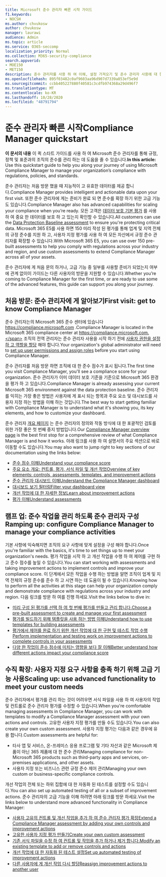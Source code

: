 ```yaml
---
title: Microsoft 준수 관리자 빠른 시작 가이드
f1.keywords:
- NOCSH
ms.author: chvukosw
author: chvukosw
manager: laurawi
audience: Admin
ms.topic: article
ms.service: O365-seccomp
localization_priority: Normal
ms.collection: M365-security-compliance
search.appverid:
- MOE150
- MET150
description: 준수 관리자를 사용 하 여 이해, 설정 가져오기 및 준수 관리자 사용에 대 한 정보를 확인할 수 있습니다.
ms.openlocfilehash: 895f03482c0af9603aa96d907d7339a853ef5e9d
ms.sourcegitcommit: ccbb405227880f40581c3cdfb974368a29d496f7
ms.translationtype: MT
ms.contentlocale: ko-KR
ms.lasthandoff: 10/28/2020
ms.locfileid: "48791794"
---
```

# <a name="compliance-manager-quickstart"></a><span data-ttu-id="bbb61-103">준수 관리자 빠른 시작</span><span class="sxs-lookup"><span data-stu-id="bbb61-103">Compliance Manager quickstart</span></span>

<span data-ttu-id="bbb61-104">**이 문서의 내용** 이 퀵 스타트 가이드를 사용 하 여 Microsoft 준수 관리자를 통해 규정, 정책 및 표준과의 조직의 준수를 관리 하는 데 도움을 줄 수 있습니다.</span><span class="sxs-lookup"><span data-stu-id="bbb61-104">**In this article:** Use this quickstart guide to help you along your journey of using Microsoft Compliance Manager to manage your organization’s compliance with regulations, policies, and standards.</span></span>

<span data-ttu-id="bbb61-105">준수 관리자는 처음 방문 했을 때 지능적이 고 유효한 데이터를 제공 합니다.</span><span class="sxs-lookup"><span data-stu-id="bbb61-105">Compliance Manager provides intelligent and actionable data upon your first visit.</span></span> <span data-ttu-id="bbb61-106">또한 준수 관리자에 게는 준비가 완료 되 면 준수를 확장 하기 위한 고급 기능도 있습니다.</span><span class="sxs-lookup"><span data-stu-id="bbb61-106">Compliance Manager also has advanced capabilities for scaling your compliance when you’re ready.</span></span> <span data-ttu-id="bbb61-107">모든 고객은 [데이터 보호 기본 평가](compliance-manager-assessments.md#data-protection-baseline-default-assessment) 를 사용 하 여 중요 한 데이터를 보호 하 고 있는지 확인할 수 있습니다.</span><span class="sxs-lookup"><span data-stu-id="bbb61-107">All customers can use the [Data Protection Baseline assessment](compliance-manager-assessments.md#data-protection-baseline-default-assessment) to ensure you're protecting critical data.</span></span> <span data-ttu-id="bbb61-108">Microsoft 365 E5를 사용 하면 150 미리 작성 된 평가를 통해 업계 및 지역 전체의 규정 준수를 지원 하 고, 사용자 지정 평가를 사용 하 여 모든 자산에서 규정 준수 관리자를 확장할 수 있습니다.</span><span class="sxs-lookup"><span data-stu-id="bbb61-108">With Microsoft 365 E5, you can use over 150 pre-built assessments to help you comply with regulations across your industry and region, and use custom assessments to extend Compliance Manager across all of your assets.</span></span>

<span data-ttu-id="bbb61-109">준수 관리자에 게 처음 문의 하거나, 고급 기능 중 일부를 사용할 준비가 되었는지 여부에 관계 없이이 가이드는 다른 사용자의 방문을 지원할 수 있습니다.</span><span class="sxs-lookup"><span data-stu-id="bbb61-109">Whether you’re coming to Compliance Manager for the first time, or are ready to use some of the advanced features, this guide can support you along your journey.</span></span>

## <a name="first-visit-get-to-know-compliance-manager"></a><span data-ttu-id="bbb61-110">처음 방문: 준수 관리자에 게 알아보기</span><span class="sxs-lookup"><span data-stu-id="bbb61-110">First visit: get to know Compliance Manager</span></span>

<span data-ttu-id="bbb61-111">준수 관리자는의 Microsoft 365 준수 센터에 있습니다 https://compliance.microsoft.com .</span><span class="sxs-lookup"><span data-stu-id="bbb61-111">Compliance Manager is located in the Microsoft 365 compliance center at https://compliance.microsoft.com.</span></span> <span data-ttu-id="bbb61-112">조직의 전역 관리자는 준수 관리자 사용을 시작 하기 전에 [사용자 권한을 설정 하 고 역할을 할당](compliance-manager-setup.md#set-user-permissions-and-assign-roles) 해야 합니다.</span><span class="sxs-lookup"><span data-stu-id="bbb61-112">Your organization's global administrator will need to [set up user permissions and assign roles](compliance-manager-setup.md#set-user-permissions-and-assign-roles) before you start using Compliance Manager.</span></span>

<span data-ttu-id="bbb61-113">준수 관리자를 처음 방문 하면 조직에 대 한 준수 점수가 표시 됩니다.</span><span class="sxs-lookup"><span data-stu-id="bbb61-113">The first time you visit Compliance Manager, you'll see a compliance score for your organization.</span></span> <span data-ttu-id="bbb61-114">준수 관리자가 이미 데이터 보호 기준을 기준으로 Microsoft 365 환경을 평가 하 고 있습니다.</span><span class="sxs-lookup"><span data-stu-id="bbb61-114">Compliance Manager is already assessing your current Microsoft 365 environment against the data protection baseline.</span></span> <span data-ttu-id="bbb61-115">준수 관리자를 익히는 가장 좋은 방법은 사용자에 게 표시 되는 항목과 주요 요소 및 대시보드를 사용자 지정 하는 방법을 이해 하는 것입니다.</span><span class="sxs-lookup"><span data-stu-id="bbb61-115">The best way to start getting familiar with Compliance Manager is to understand what it's showing you, its key elements, and how to customize your dashboard.</span></span>

<span data-ttu-id="bbb61-116">준수 관리자 [개요 페이지](compliance-manager.md) 는 준수 관리자의 정의와 작동 방식에 대 한 포괄적인 검토를 위한 가장 좋은 첫 번째 중지 방법입니다.</span><span class="sxs-lookup"><span data-stu-id="bbb61-116">Our [Compliance Manager overview page](compliance-manager.md) is the best first stop for a comprehensive review of what Compliance Manager is and how it works.</span></span> <span data-ttu-id="bbb61-117">아래 링크를 사용 하 여 설명서의 주요 섹션으로 바로 이동할 수도 있습니다.</span><span class="sxs-lookup"><span data-stu-id="bbb61-117">You may also want to jump right to key sections of our documentation using the links below:</span></span>

- [<span data-ttu-id="bbb61-118">준수 점수 이해</span><span class="sxs-lookup"><span data-stu-id="bbb61-118">Understand your compliance score</span></span>](compliance-manager.md#understanding-your-compliance-score)
- [<span data-ttu-id="bbb61-119">주요 요소 개요: 컨트롤, 평가, 서식 파일 및 개선 작업</span><span class="sxs-lookup"><span data-stu-id="bbb61-119">Overview of key elements: controls, assessments, templates, and improvement actions</span></span>](compliance-manager.md#key-elements-controls-assessments-templates-improvement-actions)
- [<span data-ttu-id="bbb61-120">준수 관리자 대시보드 이해</span><span class="sxs-lookup"><span data-stu-id="bbb61-120">Understand the Compliance Manager dashboard</span></span>](compliance-manager-setup.md#understand-the-compliance-manager-dashboard)
- [<span data-ttu-id="bbb61-121">대시보드 보기 필터링</span><span class="sxs-lookup"><span data-stu-id="bbb61-121">Filter your dashboard view</span></span>](compliance-manager-setup.md#filtering-your-dashboard-view)
- [<span data-ttu-id="bbb61-122">개선 작업에 대 한 자세한 정보</span><span class="sxs-lookup"><span data-stu-id="bbb61-122">Learn about improvement actions</span></span>](compliance-manager-setup.md#improvement-actions-page)
- [<span data-ttu-id="bbb61-123">평가 이해</span><span class="sxs-lookup"><span data-stu-id="bbb61-123">Understand assessments</span></span>](compliance-manager.md#assessments)

## <a name="ramping-up-configure-compliance-manager-to-manage-your-compliance-activities"></a><span data-ttu-id="bbb61-124">램프 업: 준수 작업을 관리 하도록 준수 관리자 구성</span><span class="sxs-lookup"><span data-stu-id="bbb61-124">Ramping up: configure Compliance Manager to manage your compliance activities</span></span>

<span data-ttu-id="bbb61-125">기본 사항에 익숙해지면 조직의 요구 사항에 맞게 설정을 구성 해야 합니다.</span><span class="sxs-lookup"><span data-stu-id="bbb61-125">Once you're familiar with the basics, it's time to set things up to meet your organization's needs.</span></span> <span data-ttu-id="bbb61-126">평가 작업을 시작 하 고 개선 작업을 수행 하 여 제어를 구현 하 고 준수 점수를 높일 수 있습니다.</span><span class="sxs-lookup"><span data-stu-id="bbb61-126">You can start working with assessments and taking improvement actions to implement controls and improve your compliance score.</span></span> <span data-ttu-id="bbb61-127">이 단계에서 모든 작업을 수행 하는 방법을 알면 조직이 업계 및 지역 전체의 규정 준수를 준수 하 고 시연 하는 데 도움이 될 수 있습니다.</span><span class="sxs-lookup"><span data-stu-id="bbb61-127">Knowing how to perform all the activities at this stage can help your organization comply and demonstrate compliance with regulations across your industry and region.</span></span> <span data-ttu-id="bbb61-128">다음 링크를 방문 하 여를 진행 하세요.</span><span class="sxs-lookup"><span data-stu-id="bbb61-128">Visit the links below to dive in:</span></span>

- [<span data-ttu-id="bbb61-129">미리 구성 된 평가를 선택 하 여 첫 번째 평가를 만들고 관리 합니다.</span><span class="sxs-lookup"><span data-stu-id="bbb61-129">Choose a pre-built assessment to create and manage your first assessment</span></span>](compliance-manager-assessments.md)
- [<span data-ttu-id="bbb61-130">평가를 빌드하기 위해 템플릿을 사용 하는 방법 이해</span><span class="sxs-lookup"><span data-stu-id="bbb61-130">Understand how to use templates for building assessments</span></span>](compliance-manager-templates.md)
- [<span data-ttu-id="bbb61-131">평가에서 제어를 완료 하기 위한 개선 작업에 대 한 구현 및 테스트 작업 수행</span><span class="sxs-lookup"><span data-stu-id="bbb61-131">Perform implementation and testing work on improvement actions to complete controls in your assessments</span></span>](compliance-manager-improvement-actions.md)
- [<span data-ttu-id="bbb61-132">다양 한 작업이 준수 점수에 미치는 영향을 보다 잘 이해</span><span class="sxs-lookup"><span data-stu-id="bbb61-132">Better understand how different actions impact your compliance score</span></span>](compliance-score-calculation.md)

## <a name="scaling-up-use-advanced-functionality-to-meet-your-custom-needs"></a><span data-ttu-id="bbb61-133">수직 확장: 사용자 지정 요구 사항을 충족 하기 위해 고급 기능 사용</span><span class="sxs-lookup"><span data-stu-id="bbb61-133">Scaling up: use advanced functionality to meet your custom needs</span></span>

<span data-ttu-id="bbb61-134">준수 관리자에서 평가를 관리 하는 것이 어려우면 서식 파일을 사용 하 여 사용자의 작업 및 컨트롤로 준수 관리자 평가를 수정할 수 있습니다.</span><span class="sxs-lookup"><span data-stu-id="bbb61-134">When you're comfortable managing assessments in Compliance Manager, you can work with templates to modify a Compliance Manager assessment with your own actions and controls.</span></span> <span data-ttu-id="bbb61-135">고유한 사용자 지정 평가를 만들 수도 있습니다.</span><span class="sxs-lookup"><span data-stu-id="bbb61-135">You can also create your own custom assessment.</span></span> <span data-ttu-id="bbb61-136">사용자 지정 평가는 다음과 같은 경우에 유용 합니다.</span><span class="sxs-lookup"><span data-stu-id="bbb61-136">Custom assessments are helpful for:</span></span>

- <span data-ttu-id="bbb61-137">타사 앱 및 서비스, 온-프레미스 응용 프로그램 및 기타 자산과 같은 Microsoft 제품이 아닌 365 제품에 대 한 준수 관리</span><span class="sxs-lookup"><span data-stu-id="bbb61-137">Managing compliance for non-Microsoft 365 products such as third-party apps and  services, on-premises applications, and other assets.</span></span>
- <span data-ttu-id="bbb61-138">사용자 지정 또는 비즈니스 관련 규정 준수 제어 관리</span><span class="sxs-lookup"><span data-stu-id="bbb61-138">Managing your own custom or business-specific compliance controls.</span></span>

<span data-ttu-id="bbb61-139">개선 작업의 전체 또는 하위 집합에 대 한 자동화 된 테스트를 설정할 수도 있습니다.</span><span class="sxs-lookup"><span data-stu-id="bbb61-139">You can also set up automated testing of all or a subset of improvement actions.</span></span> <span data-ttu-id="bbb61-140">준수 관리자의 고급 기능을 이해 하려면 아래 링크를 방문 하세요.</span><span class="sxs-lookup"><span data-stu-id="bbb61-140">Visit the links below to understand more advanced functionality in Compliance Manager:</span></span>

- [<span data-ttu-id="bbb61-141">사용자 고유의 컨트롤 및 개선 작업을 추가 하 여 준수 관리자 평가 확장</span><span class="sxs-lookup"><span data-stu-id="bbb61-141">Extend a Compliance Manager assessment by adding your own controls and improvement actions</span></span>](compliance-manager-assessments.md#extend-a-pre-built-assessment)
- [<span data-ttu-id="bbb61-142">고유한 사용자 지정 평가 만들기</span><span class="sxs-lookup"><span data-stu-id="bbb61-142">Create your own custom assessment</span></span>](compliance-manager-assessments.md#create-your-own-custom-assessment)
- [<span data-ttu-id="bbb61-143">기존 서식 파일을 수정 하 여 컨트롤 및 작업을 추가 하거나 제거 합니다.</span><span class="sxs-lookup"><span data-stu-id="bbb61-143">Modify an existing template to add or remove controls and actions</span></span>](compliance-manager-templates.md#modify-a-template)
- [<span data-ttu-id="bbb61-144">개선 작업에 대 한 자동화 된 테스트 설정</span><span class="sxs-lookup"><span data-stu-id="bbb61-144">Set up automated testing of improvement actions</span></span>](compliance-manager-setup.md#set-up-automated-testing)
- [<span data-ttu-id="bbb61-145">다른 사용자에 게 개선 작업 다시 할당</span><span class="sxs-lookup"><span data-stu-id="bbb61-145">Reassign improvement actions to another user</span></span>](compliance-manager-setup.md#reassign-improvement-actions-to-another-user)